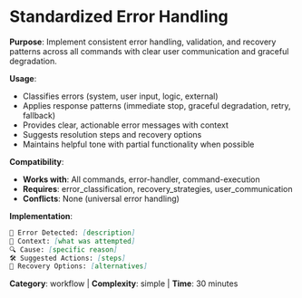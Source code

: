 # Standardized Error Handling

**Purpose**: Implement consistent error handling, validation, and recovery patterns across all commands with clear user communication and graceful degradation.

**Usage**: 
- Classifies errors (system, user input, logic, external)
- Applies response patterns (immediate stop, graceful degradation, retry, fallback)
- Provides clear, actionable error messages with context
- Suggests resolution steps and recovery options
- Maintains helpful tone with partial functionality when possible

**Compatibility**: 
- **Works with**: All commands, error-handler, command-execution
- **Requires**: error_classification, recovery_strategies, user_communication
- **Conflicts**: None (universal error handling)

**Implementation**:
```markdown
🚨 Error Detected: [description]
📍 Context: [what was attempted]
🔍 Cause: [specific reason]
🛠️ Suggested Actions: [steps]
🔄 Recovery Options: [alternatives]
```

**Category**: workflow | **Complexity**: simple | **Time**: 30 minutes
